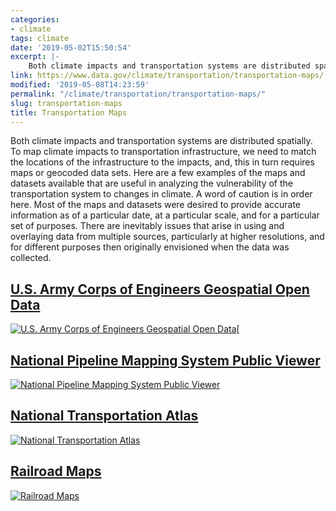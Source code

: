 ```yaml
---
categories:
- climate
tags: climate
date: '2019-05-02T15:50:54'
excerpt: |-
    Both climate impacts and transportation systems are distributed spatially. To map climate impacts to transportation infrastructure, we need to match the locations of the infrastructure to the impacts, and, this in turn requires maps or geocoded data sets…
link: https://www.data.gov/climate/transportation/transportation-maps/
modified: '2019-05-08T14:23:59'
permalink: "/climate/transportation/transportation-maps/"
slug: transportation-maps
title: Transportation Maps
---
```


Both climate impacts and transportation systems are distributed spatially. To map climate impacts to transportation infrastructure, we need to match the locations of the infrastructure to the impacts, and, this in turn requires maps or geocoded data sets. Here are a few examples of the maps and datasets available that are useful in analyzing the vulnerability of the transportation system to changes in climate.
A word of caution is in order here. Most of the maps and datasets were desired to provide accurate information as of a particular date, at a particular scale, and for a particular set of purposes. There are inevitably issues that arise in using and overlaying data from multiple sources, particularly at higher resolutions, and for different purposes then originally envisioned when the data was collected.

## [U.S. Army Corps of Engineers Geospatial Open Data](https://geospatial-usace.opendata.arcgis.com "National Transportation Atlas")
[![U.S. Army Corps of Engineers Geospatial Open Data](https://s3-us-gov-west-1.amazonaws.com/cg-0817d6e3-93c4-4de8-8b32-da6919464e61/army_corp_map-e1433196883832.png "U.S. Army Corps of Engineers Geospatial Open Data")](https://geospatial-usace.opendata.arcgis.com "U.S. Army Corps of Engineers Geospatial Open Data")[

## [National Pipeline Mapping System Public Viewer](https://www.npms.phmsa.dot.gov/PublicViewer/)
[![National Pipeline Mapping System Public Viewer](https://s3-us-gov-west-1.amazonaws.com/cg-0817d6e3-93c4-4de8-8b32-da6919464e61/pipeline_map-e1433196957637.png "National Pipeline Mapping System Public Viewer")](https://www.npms.phmsa.dot.gov/PublicViewer/ "National Pipeline Mapping System Public Viewer")

## [National Transportation Atlas](https://maps.bts.dot.gov/arcgis/apps/webappviewer/index.html?id=ccb22d7a967e4618941b512322b389a5)
[![National Transportation Atlas](https://s3-us-gov-west-1.amazonaws.com/cg-0817d6e3-93c4-4de8-8b32-da6919464e61/nta_map-e1433196938701.png "National Transportation Atlas")](https://maps.bts.dot.gov/arcgis/apps/webappviewer/index.html?id=ccb22d7a967e4618941b512322b389a5 "National Transportation Atlas")

## [Railroad Maps](https://fragis.fra.dot.gov/GISFRASafety/)
[![Railroad Maps](https://s3-us-gov-west-1.amazonaws.com/cg-0817d6e3-93c4-4de8-8b32-da6919464e61/railroad_map-e1433196981693.png "Railroad Maps")](https://fragis.fra.dot.gov/GISFRASafety/ "Railroad Maps")
